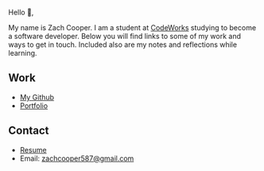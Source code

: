 Hello 👋, 

My name is Zach Cooper. I am a student at [CodeWorks](https://boisecodeworks.com) studying to become a software developer. Below you will find links to some of my work and ways to get in touch. Included also are my notes and reflections while learning. 

## Work

  + [My Github](https://github.com/ZachCoop)
  + [Portfolio](https://ZachCoop.github.io/)

## Contact

  + [Resume](https://ZachCoop.github.io/resume)
  + Email: zachcooper587@gmail.com
  
